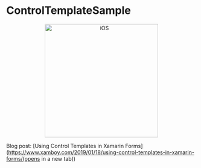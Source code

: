 # ControlTemplateSample


<p align="center">
<img width="300" height:"700" src="https://media.giphy.com/media/3aUCFzBzU1BTjJnJCk/giphy.gif" title="iOS"/>
</p>


Blog post: [Using Control Templates in Xamarin Forms](https://www.xamboy.com/2019/01/18/using-control-templates-in-xamarin-forms/(opens in a new tab))
